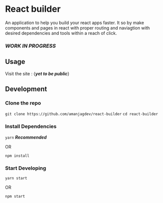 # React builder

An application to help you build your react apps faster.
It so by make components and pages in react with proper routing and naviagtion with desired dependencies and tools within a reach of click.

### *WORK IN PROGRESS*

## Usage

Visit the site : {*__yet to be public__*}

## Development

### Clone the repo

`git clone https://github.com/amanjagdev/react-builder`
`cd react-builder`

### Install Dependencies

` yarn ` *__Recommended__*

OR

`npm install `

### Start Developing

`yarn start`

OR

`npm start`
